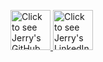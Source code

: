 <a href="https://github.com/jlfosterjr" target="_blank"> <img src="https://logodownload.org/wp-content/uploads/2019/08/github-logo-icon.png" alt="Click to see Jerry's GitHub profile." width="64" length="64" /> </a>
<a href="https://www.linkedin.com/in/jlfoster/" target="_blank"> <img src="https://content.linkedin.com/content/dam/me/about/LinkedIn_Icon.jpg.original.jpg" alt="Click to see Jerry's LinkedIn profile." width="64" length="64" /> </a>
